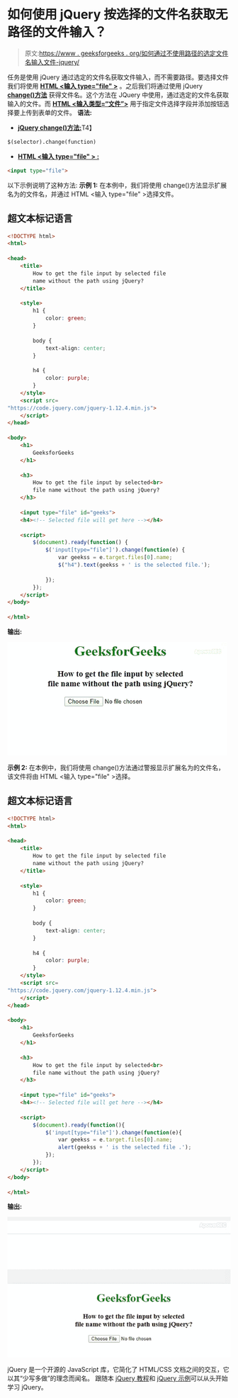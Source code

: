 # 如何使用 jQuery 按选择的文件名获取无路径的文件输入？

> 原文:[https://www . geeksforgeeks . org/如何通过不使用路径的选定文件名输入文件-jquery/](https://www.geeksforgeeks.org/how-to-get-file-input-by-selected-file-name-without-path-using-jquery/)

任务是使用 jQuery 通过选定的文件名获取文件输入，而不需要路径。要选择文件我们将使用 [**HTML <输入 type="file" >**](https://www.geeksforgeeks.org/html-input-typefile/) 。之后我们将通过使用 jQuery [**change()方法**](https://www.geeksforgeeks.org/jquery-change-with-examples/) 获得文件名。这个方法在 JQuery 中使用，通过选定的文件名获取输入的文件。而 [**HTML <输入类型=“文件”>**](https://www.geeksforgeeks.org/html-input-typefile/) 用于指定文件选择字段并添加按钮选择要上传到表单的文件。
**语法:**

*   [**jQuery change()方法:**](https://www.geeksforgeeks.org/jquery-change-with-examples/)T4】

```html
$(selector).change(function)
```

*   [**HTML <输入 type="file" > :**](https://www.geeksforgeeks.org/html-input-typefile/)

```html
<input type="file"> 
```

以下示例说明了这种方法:
**示例 1:** 在本例中，我们将使用 change()方法显示扩展名为的文件名，并通过 HTML <输入 type="file" >选择文件。

## 超文本标记语言

```html
<!DOCTYPE html>
<html>

<head>
    <title>
        How to get the file input by selected file
        name without the path using jQuery?
    </title>

    <style>
        h1 {
            color: green;
        }

        body {
            text-align: center;
        }

        h4 {
            color: purple;
        }
    </style>
    <script src=
"https://code.jquery.com/jquery-1.12.4.min.js">
    </script>
</head>

<body>
    <h1>
        GeeksforGeeks
    </h1>

    <h3>
        How to get the file input by selected<br>
        file name without the path using jQuery?
    </h3>

    <input type="file" id="geeks">
    <h4><!-- Selected file will get here --></h4>

    <script>
        $(document).ready(function() {
            $('input[type="file"]').change(function(e) {
                var geekss = e.target.files[0].name;
                $("h4").text(geekss + ' is the selected file.');

            });
        });
    </script>
</body>

</html>   
```

**输出:**

![](img/85b1dff0589b08ddeb9a4abb351a6f55.png)

**示例 2:** 在本例中，我们将使用 change()方法通过警报显示扩展名为的文件名，该文件将由 HTML <输入 type="file" >选择。

## 超文本标记语言

```html
<!DOCTYPE html>
<html>

<head>
    <title>
        How to get the file input by selected file
        name without the path using jQuery?
    </title>

    <style>
        h1 {
            color: green;
        }

        body {
            text-align: center;
        }

        h4 {
            color: purple;
        }
    </style>
    <script src=
"https://code.jquery.com/jquery-1.12.4.min.js">
    </script>
</head>

<body>
    <h1>
        GeeksforGeeks
    </h1>

    <h3>
        How to get the file input by selected<br>
        file name without the path using jQuery?
    </h3>

    <input type="file" id="geeks">
    <h4><!-- Selected file will get here --></h4>

    <script>
        $(document).ready(function(){
            $('input[type="file"]').change(function(e){
                var geekss = e.target.files[0].name;
                alert(geekss + ' is the selected file .');
            });
        });
    </script>
</body>

</html>   
```

**输出:**

![](img/897b01870386e332defa0119c19f72ca.png)

jQuery 是一个开源的 JavaScript 库，它简化了 HTML/CSS 文档之间的交互，它以其“少写多做”的理念而闻名。
跟随本 [jQuery 教程](https://www.geeksforgeeks.org/jquery-tutorials/)和 [jQuery 示例](https://www.geeksforgeeks.org/jquery-examples/)可以从头开始学习 jQuery。